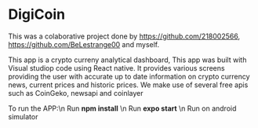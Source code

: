 # DigiCoin
This was a colaborative project done by https://github.com/218002566, https://github.com/BeLestrange00 and myself.

This app is a crypto curreny analytical dashboard, This app was built with Visual studiop code using React native. It provides various screens providing the user with accurate up to date information on crypto currency news, current prices and historic prices. We make use of several free apis such as CoinGeko, newsapi and coinlayer

To run the APP:\n
Run **npm install** \n
Run **expo start** \n
Run on android simulator
